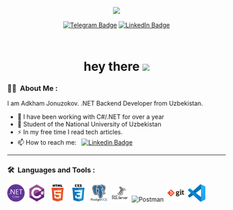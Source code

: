 <p align="center"><img src="https://media.giphy.com/media/M9gbBd9nbDrOTu1Mqx/giphy.gif" width="100"/></p>
<p align="center">
<a href="https://t.me/the_Antithesis"><img src="https://img.shields.io/badge/Telegram-blue?logo=Telegram&logoColor=white&style=for-the-badge" alt="Telegram Badge"></a>
<a href="https://www.linkedin.com/in/adkham-jonuzokov-40a671254">    <img src="https://img.shields.io/badge/LinkedIn-blue?style=for-the-badge&logo=linkedin&logoColor=white" alt="LinkedIn Badge"/></a>
</p>
<p align="center"><img src="https://komarev.com/ghpvc/?username=dotnewt&style=flat-square&color=blue" alt=""/></p>
<h1 align="center">
  hey there
  <img src="https://media.giphy.com/media/hvRJCLFzcasrR4ia7z/giphy.gif" width="30px"/>
</h1>

### :man_technologist: &nbsp;About Me :
I am Adkham Jonuzokov. .NET Backend Developer from Uzbekistan.
- 🔭 I have been working with C#/.NET for over a year
- 🌱 Student of the National University of Uzbekistan
- ⚡ In my free time I read tech articles.
- 📫 How to reach me: &nbsp; [![Linkedin Badge](https://img.shields.io/badge/Telegram-blue?style=flat&logo=Telegram&logoColor=white)](https://t.me/the_Antithesis)

---

### 🛠 &nbsp;Languages and Tools :

<p>
<img src="https://github.com/devicons/devicon/blob/master/icons/dotnetcore/dotnetcore-original.svg" title="dot-net" alt="dot-net" width="40" height="40"/>&nbsp;
<img src="https://github.com/devicons/devicon/blob/master/icons/csharp/csharp-original.svg" title="csharp" alt="Recsharpact" width="40" height="40"/>&nbsp;
<img src="https://github.com/devicons/devicon/blob/master/icons/html5/html5-original-wordmark.svg" title="html5" alt="html5" width="40" height="40"/>&nbsp;
<img src="https://github.com/devicons/devicon/blob/master/icons/css3/css3-original-wordmark.svg" title="css3" alt="css3" width="40" height="40"/>&nbsp;
<img src="https://github.com/devicons/devicon/blob/master/icons/postgresql/postgresql-original-wordmark.svg" title="PostgreSQL"  alt="PostgreSQL" width="40" height="40"/>&nbsp;
<img src="https://github.com/devicons/devicon/blob/master/icons/microsoftsqlserver/microsoftsqlserver-plain-wordmark.svg" title="MSSQL" alt="MSSQL" width="40" height="40"/>&nbsp;
<img src="https://www.vectorlogo.zone/logos/getpostman/getpostman-icon.svg" title="Postman"  alt="Postman" width="40" height="40"/>&nbsp;
<img src="https://github.com/devicons/devicon/blob/master/icons/git/git-original-wordmark.svg" title="Git" **alt="Git" width="40" height="40"/>&nbsp;
<img src="https://github.com/devicons/devicon/blob/master/icons/vscode/vscode-original.svg" title="VSCODE" alt="VSCODE" width="40" height="40"/>&nbsp;
